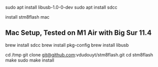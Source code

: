 sudo apt install libusb-1.0-0-dev
sudo apt install sdcc


install stm8flash mac


## Mac Setup, Tested on M1 Air with Big Sur 11.4
brew install sdcc
brew install pkg-config
brew install libusb

cd /tmp
git clone git@github.com:vdudouyt/stm8flash.git
cd stm8flash
make
sudo make install

